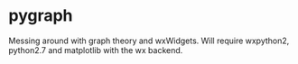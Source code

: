 pygraph
========

Messing around with graph theory and wxWidgets. Will require wxpython2, python2.7 and matplotlib with the wx backend.
